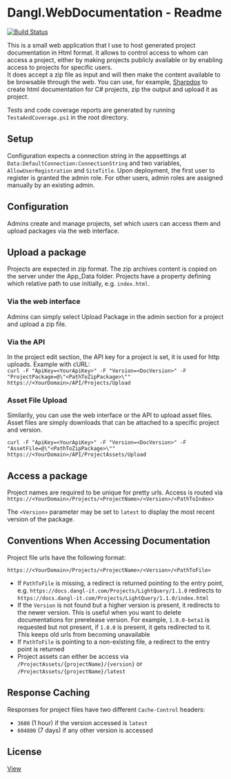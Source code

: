 # Dangl.WebDocumentation - Readme
[![Build Status](https://jenkins.dangl.me/buildStatus/icon?job=WebDocu/master)](https://jenkins.dangl.me/job/WebDocu/job/master/)


This is a small web application that I use to host generated project documentation in Html format. It allows to control access to whom can access a project, either by making projects publicly available or by enabling access to projects for specific users.  
It does accept a zip file as input and will then make the content available to be browsable through the web. You can use, for example, [Sharpdox](https://github.com/Geaz/sharpDox) to create html documentation for C# projects, zip the output and upload it as project.

Tests and code coverage reports are generated by running `TestaAndCoverage.ps1` in the root directory.

## Setup

Configuration expects a connection string in the appsettings at `Data:DefaultConnection:ConnectionString` and two variables, `AllowUserRegistration` and `SiteTitle`. Upon deployment, the first user to register is granted the admin role. For other users, admin roles are assigned manually by an existing admin.

## Configuration

Admins create and manage projects, set which users can access them and upload packages via the web interface. 

## Upload a package

Projects are expected in zip format. The zip archives content is copied on the server under the App_Data folder. Projects have a property defining which relative path to use initially, e.g. `index.html`.

### Via the web interface
Admins can simply select Upload Package in the admin section for a project and upload a zip file.

### Via the API
In the project edit section, the API key for a project is set, it is used for http uploads.
Example with cURL:  
`curl -F "ApiKey=<YourApiKey>" -F "Version=<DocVersion>" -F "ProjectPackage=@\"<PathToZipPackage>\"" https://<YourDomain>/API/Projects/Upload`

### Asset File Upload

Similarily, you can use the web interface or the API to upload asset files. Asset files are simply downloads that can be attached to a specific project and version.

`curl -F "ApiKey=<YourApiKey>" -F "Version=<DocVersion>" -F "AssetFile=@\"<PathToZipPackage>\"" https://<YourDomain>/API/ProjectAssets/Upload`

## Access a package

Project names are required to be unique for pretty urls. Access is routed via `https://<YourDomain>/Projects/<ProjectName>/<Version>/<PathToIndex>`

The `<Version>` parameter may be set to `latest` to display the most recent version of the package.

## Conventions When Accessing Documentation

Project file urls have the following format:

    https://<YourDomain>/Projects/<ProjectName>/<Version>/<PathToFile>

  * If `PathToFile` is missing, a redirect is returned pointing to the entry point, e.g.
    `https://docs.dangl-it.com/Projects/LightQuery/1.1.0` redirects to `https://docs.dangl-it.com/Projects/LightQuery/1.1.0/index.html`
  * If the `Version` is not found but a higher version is present, it redirects to the newer version. This is useful when you want to delete documentations
    for prerelease version. For example, `1.0.0-beta1` is requested but not present, if `1.0.0` is present, it gets redirected to it. This keeps old urls
    from becoming unavailable
  * If `PathToFile` is pointing to a non-existing file, a redirect to the entry point is returned
  * Project assets can either be access via `/ProjectAssets/{projectName}/{version}` or `/ProjectAssets/{projectName}/latest`

## Response Caching

Responses for project files have two different `Cache-Control` headers:
* `3600` (1 hour) if the version accessed is `latest`
* `604800` (7 days) if any other version is accessed

## License

[View](License.md)
